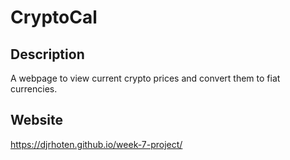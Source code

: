 # CryptoCal

## Description
A webpage to view current crypto prices and convert them to fiat currencies.


## Website
https://djrhoten.github.io/week-7-project/